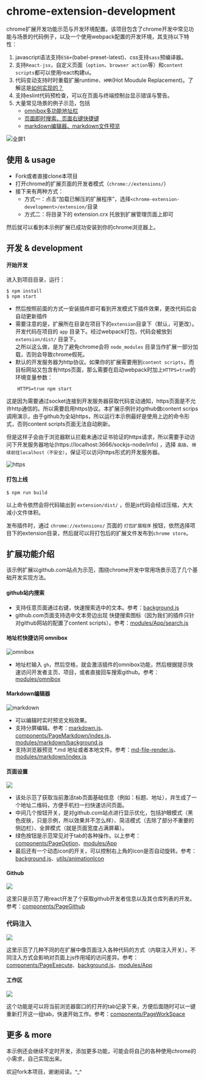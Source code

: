 # chrome-extension-development
chrome扩展开发功能示范与开发环境配置。该项目包含了chrome开发中常见功能与场景的代码例子，以及一个使用webpack配置的开发环境，其支持以下特性：

1. javascript语法支持`ES6+`(babel-preset-latest)、css支持`sass`预编译器。
2. 支持`React-jsx`，自定义页面（`option`、`browser action`等）和`content scripts`都可以使用react构建ui。
3. 代码变动支持时时重载扩展runtime、`HMR`(Hot Moudule Replacement)。了解这是[如何实现的？][19]
4. 支持eslint代码预检查，可以在页面与终端控制台显示错误与警告。
5. 大量常见场景的例子示范，包括
    * [omnibox多功能地址栏](#地址栏快捷访问-omnibox)
    * [页面即时搜索、页面右键快捷键](#github站内搜索)
    * [markdown编辑器、markdown文件预览](#markdown编辑器)

![][5]

## 使用 & usage

* Fork或者直接clone本项目
* 打开chrome的扩展页面的开发者模式（`chrome://extensions/`）
* 接下来有两种方式：
    * 方式一：点击“加载已解压的扩展程序”，选择`<chrome-extension-development>/extension/`目录
    * 方式二：将目录下的 extension.crx 托放到扩展管理页面上即可

然后就可以看到本示例扩展已成功安装到你的chrome浏览器上。

## 开发 & development

#### 开始开发
进入到项目目录，运行：

    $ npm install
    $ npm start

* 然后按照前面的方式一安装插件即可看到开发模式下插件效果，更改代码后会自动更新插件
* 需要注意的是，扩展所在目录在项目下的`extension`目录下（默认，可更改）。开发代码在项目的 `app` 目录下。经过webpack打包，代码会被放到 `extension/dist/` 目录下。  
之所以这么做，是为了避免chrome会将 `node_modules` 目录当作扩展一部分加载，否则会导致chrome假死。
* 默认的开发服务器为http协议。如果你的扩展需要用到`content scripts`，而目标网站又包含有https页面，那么需要在启动webpack时加上`HTTPS=true`的环境变量参数：
```
    HTTPS=true npm start
```
这是因为需要通过socket连接到开发服务器获取代码变动通知，https页面是不允许http通信的。所以需要启用https协议。本扩展示例针对github做content scrips调用演示，由于github为全站https，所以运行本示例最好是使用上边的命令形式，否则content scripts页面无法自动刷新。

但是这样子会由于浏览器默认拦截未通过证书验证的https请求，所以需要手动访问下开发服务器地址(https://localhost:3666/sockjs-node/info) ，选择 `高级`、`继续前往localhost（不安全）`，保证可以访问https形式的开发服务器。

![][8]

#### 打包上线

    $ npm run build

以上命令依然会将代码输出到 `extension/dist/` ，但是js代码会经过压缩，大大减小文件体积。  

发布插件时，通过 `chrome://extensions/` 页面的 `打包扩展程序` 按钮，依然选择项目下的extension目录，然后就可以将打包后的扩展文件发布到`chrome store`。

## 扩展功能介绍

该示例扩展以github.com站点为示范，围绕chrome开发中常用场景示范了几个基础开发实现方法。

#### github站内搜索
* 支持任意页面通过右键，快速搜索选中的文本。参考：[background.js][10]
* github.com页面支持选中文本旁边出现 快捷搜索图标（因为我们的插件只针对github网站的配置了content scripts）。参考：[modules/App/search.js][17]

#### 地址栏快捷访问 omnibox
![][7]

* 地址栏输入 `gh`，然后空格，就会激活插件的omnibox功能，然后根据提示快速访问开发者主页、项目，或者直接回车搜索github。参考：[modules/omnibox][18]

#### Markdown编辑器
![][9]

* 可以编辑时实时预览文档效果。
* 支持分屏编辑。参考：[markdown.js][20]、[components/PageMarkdown/index.js][21]、[modules/markdown/background.js][22]
* 支持浏览器预览 \*.md 地址或者本地文件。参考：[md-file-render.js][23]、[modules/markdown/index.js][24]

#### 页面设置

![][0]

* 该处示范了获取当前激活tab页面基础信息（例如：标题、地址），并生成了一个地址二维码，方便手机扫一扫快速访问页面。
* 中间几个按钮开关，是对github.com站点进行显示优化，包括护眼模式（黑色皮肤，只是示例，所以效果并不怎么样）、简洁模式（去除了部分不重要的侧边栏）、全屏模式（就是页面宽度占满屏幕）。
* 绿色按钮是示范常见对于tab的各种操作。以上参考：[components/PageOption][12]、[modules/App][15]
* 最后还有一个动态icon的开关，可以控制右上角的icon是否自动旋转。参考：[background.js][10]、[utils/animationIcon][11]

[0]: https://user-images.githubusercontent.com/3774036/28240644-12bfd4e4-69b8-11e7-81cc-b4bbbd50f307.png
[1]: https://user-images.githubusercontent.com/3774036/28240645-12ef4da0-69b8-11e7-80dd-b35bae7d1861.png
[3]: https://user-images.githubusercontent.com/3774036/28240646-12eff8ea-69b8-11e7-8120-6c2588dfbb9b.png
[4]: https://user-images.githubusercontent.com/3774036/28240643-12babf86-69b8-11e7-9ace-75b93e707b3b.png
[5]: https://user-images.githubusercontent.com/3774036/28240610-b7533ac4-69b7-11e7-8423-0179cadc7a93.png "全屏1"
[6]: https://user-images.githubusercontent.com/3774036/28240609-b75342c6-69b7-11e7-86c4-9bc2519c50b0.png "全屏2"
[7]: https://user-images.githubusercontent.com/3774036/28306210-0d71f31c-6bd1-11e7-8e73-2260ecb63324.png "omnibox"
[8]: https://user-images.githubusercontent.com/3774036/28369828-48d5c1cc-6ccb-11e7-91bd-2d7a6ee6dba9.png "https"
[9]: https://user-images.githubusercontent.com/3774036/28461631-10dbda24-6e4a-11e7-9dfd-0b681cd41cf4.png "markdown"

[10]: https://github.com/qiqiboy/chrome-extension-development/blob/master/app/background.js
[11]: https://github.com/qiqiboy/chrome-extension-development/blob/master/app/utils/animateIcon/index.js
[12]: https://github.com/qiqiboy/chrome-extension-development/blob/master/app/components/PageOptions/index.js
[13]: https://github.com/qiqiboy/chrome-extension-development/blob/master/app/components/PageGithub/index.js
[14]: https://github.com/qiqiboy/chrome-extension-development/blob/master/app/components/PageExecute/index.js
[15]: https://github.com/qiqiboy/chrome-extension-development/blob/master/app/modules/App/index.js
[16]: https://github.com/qiqiboy/chrome-extension-development/blob/master/app/components/PageWorkSpace/index.js
[17]: https://github.com/qiqiboy/chrome-extension-development/blob/master/app/modules/App/search.js
[18]: https://github.com/qiqiboy/chrome-extension-development/blob/master/app/modules/omnibox/index.js
[19]: https://github.com/qiqiboy/chrome-extension-development/issues/2
[20]: https://github.com/qiqiboy/chrome-extension-development/blob/master/app/markdown.js
[21]: https://github.com/qiqiboy/chrome-extension-development/blob/master/app/components/PageMarkdown/index.js
[22]: https://github.com/qiqiboy/chrome-extension-development/blob/master/app/modules/markdown/background.js
[23]: https://github.com/qiqiboy/chrome-extension-development/blob/master/app/md-file-render.js
[24]: https://github.com/qiqiboy/chrome-extension-development/blob/master/app/modules/markdown/index.js

#### Github

![][1]

这里只是示范了用react开发了个获取github开发者信息以及其仓库列表的开发。参考：[components/PageGithub][13]

### 代码注入

![][3]

这里示范了几种不同的在扩展中像页面注入各种代码的方式（内联注入开关）。不同注入方式会影响对页面上js作用域的访问差异。参考：[components/PageExecute][14]、[background.js][10]、[modules/App][15]

#### 工作区

![][4]

这个功能是可以将当前浏览器窗口的打开的tab记录下来，方便后面随时可以一键重新打开这一组tab，快速开始工作。参考：[components/PageWorkSpace][16]


## 更多 & more

本示例还会继续不定时开发，添加更多功能，可能会将自己的各种使用chrome的小需求，自己实现出来。

欢迎fork本项目，谢谢阅读。^_^
